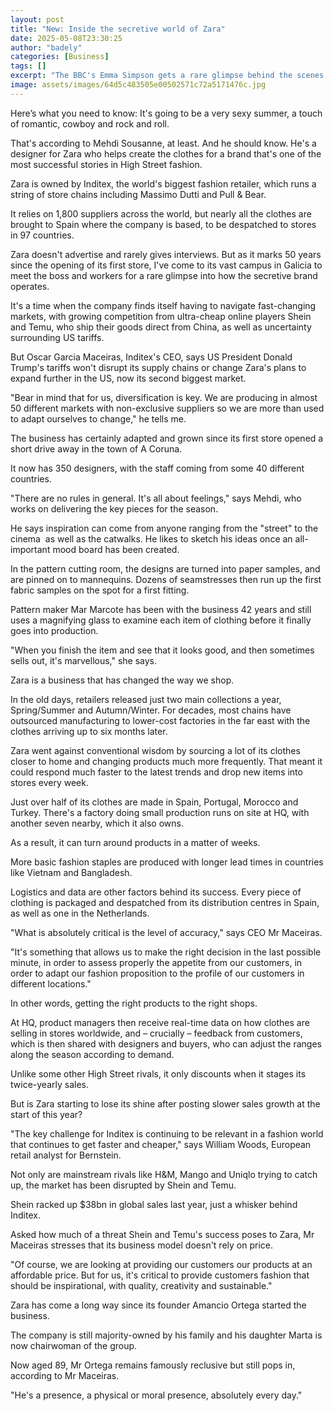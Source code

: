 ```yaml
---
layout: post
title: "New: Inside the secretive world of Zara"
date: 2025-05-08T23:30:25
author: "badely"
categories: [Business]
tags: []
excerpt: "The BBC's Emma Simpson gets a rare glimpse behind the scenes of how the fashion brand operates."
image: assets/images/64d5c483505e00502571c72a5171476c.jpg
---
```


Here’s what you need to know: It's going to be a very sexy summer, a touch of romantic, cowboy and rock and roll.

That's according to Mehdi Sousanne, at least. And he should know. He's a designer for Zara who helps create the clothes for a brand that's one of the most successful stories in High Street fashion.

Zara is owned by Inditex, the world's biggest fashion retailer, which runs a string of store chains including Massimo Dutti and Pull & Bear.

It relies on 1,800 suppliers across the world, but nearly all the clothes are brought to Spain where the company is based, to be despatched to stores in 97 countries.

Zara doesn't advertise and rarely gives interviews. But as it marks 50 years since the opening of its first store, I've come to its vast campus in Galicia to meet the boss and workers for a rare glimpse into how the secretive brand operates.

It's a time when the company finds itself having to navigate fast-changing markets, with growing competition from ultra-cheap online players Shein and Temu, who ship their goods direct from China, as well as uncertainty surrounding US tariffs.

But Oscar Garcia Maceiras, Inditex's CEO, says US President Donald Trump's tariffs won't disrupt its supply chains or change Zara's plans to expand further in the US, now its second biggest market.

"Bear in mind that for us, diversification is key. We are producing in almost 50 different markets with non-exclusive suppliers so we are more than used to adapt ourselves to change," he tells me.

The business has certainly adapted and grown since its first store opened a short drive away in the town of A Coruna.

It now has 350 designers, with the staff coming from some 40 different countries.

"There are no rules in general. It's all about feelings," says Mehdi, who works on delivering the key pieces for the season.

He says inspiration can come from anyone ranging from the "street" to the cinema  as well as the catwalks. He likes to sketch his ideas once an all-important mood board has been created.

In the pattern cutting room, the designs are turned into paper samples, and are pinned on to mannequins. Dozens of seamstresses then run up the first fabric samples on the spot for a first fitting. 

Pattern maker Mar Marcote has been with the business 42 years and still uses a magnifying glass to examine each item of clothing before it finally goes into production. 

"When you finish the item and see that it looks good, and then sometimes sells out, it's marvellous," she says.

Zara is a business that has changed the way we shop.

In the old days, retailers released just two main collections a year, Spring/Summer and Autumn/Winter. For decades, most chains have outsourced manufacturing to lower-cost factories in the far east with the clothes arriving up to six months later.

Zara went against conventional wisdom by sourcing a lot of its clothes closer to home and changing products much more frequently. That meant it could respond much faster to the latest trends and drop new items into stores every week.

Just over half of its clothes are made in Spain, Portugal, Morocco and Turkey. There's a factory doing small production runs on site at HQ, with another seven nearby, which it also owns. 

As a result, it can turn around products in a matter of weeks. 

More basic fashion staples are produced with longer lead times in countries like Vietnam and Bangladesh.

Logistics and data are other factors behind its success. Every piece of clothing is packaged and despatched from its distribution centres in Spain, as well as one in the Netherlands.

"What is absolutely critical is the level of accuracy," says CEO Mr Maceiras.

"It's something that allows us to make the right decision in the last possible minute, in order to assess properly the appetite from our customers, in order to adapt our fashion proposition to the profile of our customers in different locations."

In other words, getting the right products to the right shops.

At HQ, product managers then receive real-time data on how clothes are selling in stores worldwide, and – crucially – feedback from customers, which is then shared with designers and buyers, who can adjust the ranges along the season according to demand.

Unlike some other High Street rivals, it only discounts when it stages its twice-yearly sales.

But is Zara starting to lose its shine after posting slower sales growth at the start of this year?

"The key challenge for Inditex is continuing to be relevant in a fashion world that continues to get faster and cheaper," says William Woods, European retail analyst for Bernstein. 

Not only are mainstream rivals like H&M, Mango and Uniqlo trying to catch up, the market has been disrupted by Shein and Temu.

Shein racked up $38bn in global sales last year, just a whisker behind Inditex.

Asked how much of a threat Shein and Temu's success poses to Zara, Mr Maceiras stresses that its business model doesn't rely on price.

"Of course, we are looking at providing our customers our products at an affordable price. But for us, it's critical to provide customers fashion that should be inspirational, with quality, creativity and sustainable." 

Zara has come a long way since its founder Amancio Ortega started the business. 

The company is still majority-owned by his family and his daughter Marta is now chairwoman of the group.

Now aged 89, Mr Ortega remains famously reclusive but still pops in, according to Mr Maceiras.

"He's a presence, a physical or moral presence, absolutely every day."

